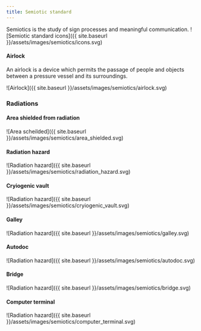 ```yaml
---
title: Semiotic standard
---
```


Semiotics is the study of sign processes and meaningful communication.
![Semiotic standard icons]({{ site.baseurl }}/assets/images/semiotics/icons.svg)

#### Airlock

An airlock is a device which permits the passage of people and objects between a pressure vessel and its surroundings.

![Airlock]({{ site.baseurl }}/assets/images/semiotics/airlock.svg)

### Radiations

#### Area shielded from radiation

![Area scheilded]({{ site.baseurl }}/assets/images/semiotics/area_shielded.svg)

#### Radiation hazard

![Radiation hazard]({{ site.baseurl }}/assets/images/semiotics/radiation_hazard.svg)

#### Cryiogenic vault

![Radiation hazard]({{ site.baseurl }}/assets/images/semiotics/cryiogenic_vault.svg)

#### Galley

![Radiation hazard]({{ site.baseurl }}/assets/images/semiotics/galley.svg)

#### Autodoc

![Radiation hazard]({{ site.baseurl }}/assets/images/semiotics/autodoc.svg)

#### Bridge

![Radiation hazard]({{ site.baseurl }}/assets/images/semiotics/bridge.svg)

#### Computer terminal

![Radiation hazard]({{ site.baseurl }}/assets/images/semiotics/computer_terminal.svg)
